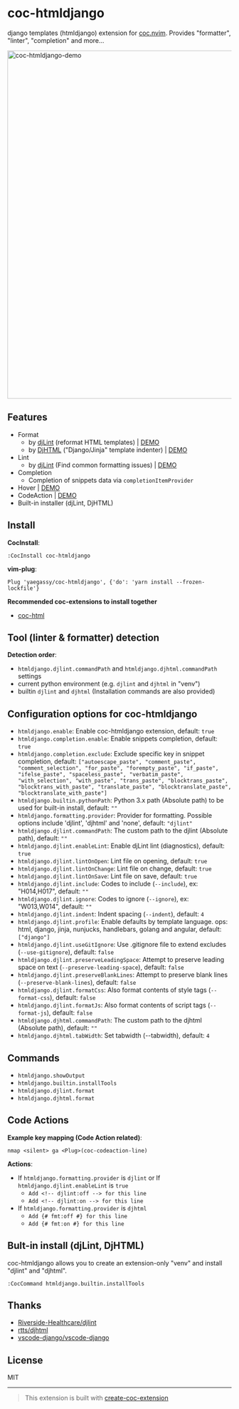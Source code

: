 # coc-htmldjango

django templates (htmldjango) extension for [coc.nvim](https://github.com/neoclide/coc.nvim). Provides "formatter", "linter", "completion" and more...

<img width="780" alt="coc-htmldjango-demo" src="https://user-images.githubusercontent.com/188642/122695829-83909380-d27c-11eb-84fa-a19fd46ddca7.gif">

## Features

- Format
  - by [djLint](https://github.com/Riverside-Healthcare/djlint) (reformat HTML templates) | [DEMO](https://github.com/yaegassy/coc-htmldjango/pull/6)
  - by [DjHTML](https://github.com/rtts/djhtml) ("Django/Jinja" template indenter) | [DEMO](https://github.com/yaegassy/coc-htmldjango/pull/2)
- Lint
  - by [djLint](https://github.com/Riverside-Healthcare/djlint) (Find common formatting issues) | [DEMO](https://github.com/yaegassy/coc-htmldjango/pull/6)
- Completion
  - Completion of snippets data via `completionItemProvider`
- Hover | [DEMO](https://github.com/yaegassy/coc-htmldjango/pull/1)
- CodeAction | [DEMO](https://github.com/yaegassy/coc-htmldjango/pull/3)
- Built-in installer (djLint, DjHTML)

## Install

**CocInstall**:

```vim
:CocInstall coc-htmldjango
```

**vim-plug**:

```vim
Plug 'yaegassy/coc-htmldjango', {'do': 'yarn install --frozen-lockfile'}
```

**Recommended coc-extensions to install together**

- [coc-html](https://github.com/neoclide/coc-html)

## Tool (linter & formatter) detection

**Detection order**:

- `htmldjango.djlint.commandPath` and `htmldjango.djhtml.commandPath` settings
- current python environment (e.g. `djlint` and `djhtml` in "venv")
- builtin `djlint` and `djhtml` (Installation commands are also provided)

## Configuration options for coc-htmldjango

- `htmldjango.enable`: Enable coc-htmldjango extension, default: `true`
- `htmldjango.completion.enable`: Enable snippets completion, default: `true`
- `htmldjango.completion.exclude`: Exclude specific key in snippet completion, default: `["autoescape_paste", "comment_paste", "comment_selection", "for_paste", "forempty_paste", "if_paste", "ifelse_paste", "spaceless_paste", "verbatim_paste", "with_selection", "with_paste", "trans_paste", "blocktrans_paste", "blocktrans_with_paste", "translate_paste", "blocktranslate_paste", "blocktranslate_with_paste"]`
- `htmldjango.builtin.pythonPath`: Python 3.x path (Absolute path) to be used for built-in install, default: `""`
- `htmldjango.formatting.provider`: Provider for formatting. Possible options include 'djlint', 'djhtml' and 'none', default: `"djlint"`
- `htmldjango.djlint.commandPath`: The custom path to the djlint (Absolute path), default: `""`
- `htmldjango.djlint.enableLint`: Enable djLint lint (diagnostics), default: `true`
- `htmldjango.djlint.lintOnOpen`: Lint file on opening, default: `true`
- `htmldjango.djlint.lintOnChange`: Lint file on change, default: `true`
- `htmldjango.djlint.lintOnSave`: Lint file on save, default: `true`
- `htmldjango.djlint.include`: Codes to include (`--include`), ex: "H014,H017", default: `""`
- `htmldjango.djlint.ignore`: Codes to ignore (`--ignore`), ex: "W013,W014", default: `""`
- `htmldjango.djlint.indent`: Indent spacing (`--indent`), default: `4`
- `htmldjango.djlint.profile`: Enable defaults by template language. ops: html, django, jinja, nunjucks, handlebars, golang and angular, default: `["django"]`
- `htmldjango.djlint.useGitIgnore`: Use .gitignore file to extend excludes (`--use-gitignore`), default: `false`
- `htmldjango.djlint.preserveLeadingSpace`: Attempt to preserve leading space on text (`--preserve-leading-space`), default: `false`
- `htmldjango.djlint.preserveBlankLines`: Attempt to preserve blank lines (`--preserve-blank-lines`), default: `false`
- `htmldjango.djlint.formatCss`: Also format contents of style tags (`--format-css`), default: `false`
- `htmldjango.djlint.formatJs`: Also format contents of script tags (`--format-js`), default: `false`
- `htmldjango.djhtml.commandPath`: The custom path to the djhtml (Absolute path), default: `""`
- `htmldjango.djhtml.tabWidth`: Set tabwidth (--tabwidth), default: `4`

## Commands

- `htmldjango.showOutput`
- `htmldjango.builtin.installTools`
- `htmldjango.djlint.format`
- `htmldjango.djhtml.format`

## Code Actions

**Example key mapping (Code Action related)**:

```vim
nmap <silent> ga <Plug>(coc-codeaction-line)
```

**Actions**:

- If `htmldjango.formatting.provider` is `djlint` or If `htmldjango.djlint.enableLint` is `true`
  - `Add <!-- djlint:off --> for this line`
  - `Add <!-- djlint:on --> for this line`
- If `htmldjango.formatting.provider` is `djhtml`
  - `Add {# fmt:off #} for this line`
  - `Add {# fmt:on #} for this line`

## Bult-in install (djLint, DjHTML)

coc-htmldjango allows you to create an extension-only "venv" and install "djlint" and "djhtml".

```vim
:CocCommand htmldjango.builtin.installTools
```

## Thanks

- [Riverside-Healthcare/djlint](https://github.com/Riverside-Healthcare/djlint)
- [rtts/djhtml](https://github.com/rtts/djhtml)
- [vscode-django/vscode-django](https://github.com/vscode-django/vscode-django)

## License

MIT

---

> This extension is built with [create-coc-extension](https://github.com/fannheyward/create-coc-extension)
